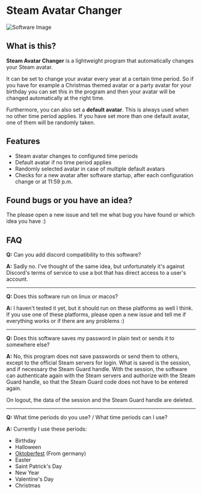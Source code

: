 # Steam Avatar Changer
![Software Image](https://i.imgur.com/q1K6Nma.png)
## What is this?
**Steam Avatar Changer** is a lightweight program that automatically changes your Steam avatar.

It can be set to change your avatar every year at a certain time period.
So if you have for example a Christmas themed avatar or a party avatar for your birthday you can set this in the program and then your avatar will be changed automatically at the right time.

Furthermore, you can also set a **default avatar**. This is always used when no other time period applies.
If you have set more than one default avatar, one of them will be randomly taken.

## Features
- Steam avatar changes to configured time periods
- Default avatar if no time period applies
- Randomly selected avatar in case of multiple default avatars
- Checks for a new avatar after software startup, after each configuration change or at 11:59 p.m.

## Found bugs or you have an idea?
The please open a new issue and tell me what bug you have found or which idea you have :)

## FAQ
**Q:** Can you add discord compatibility to this software?

**A:** Sadly no. I've thought of the same idea, but unfortunately it's against Discord's terms of service to use a bot that has direct access to a user's account.
<hr>

**Q:** Does this software run on linux or macos?

**A:** I haven't tested it yet, but it should run on these platforms as well I think. If you use one of these platforms, please open a new issue and tell me if everything works or if there are any problems :)
<hr>

**Q:** Does this software saves my password in plain text or sends it to somewhere else?

**A:** No, this program does not save passwords or send them to others, except to the official Steam servers for login. What is saved is the session, and if necessary the Steam Guard handle.
With the session, the software can authenticate again with the Steam servers and authorize with the Steam Guard handle, so that the Steam Guard code does not have to be entered again.

On logout, the data of the session and the Steam Guard handle are deleted.
<hr>

**Q:** What time periods do you use? / What time periods can I use?

**A:** Currently I use these periods:

- Birthday
- Halloween
- [Oktoberfest](https://simple.wikipedia.org/wiki/Oktoberfest) (From germany)
- Easter
- Saint Patrick's Day
- New Year
- Valentine's Day
- Christmas
